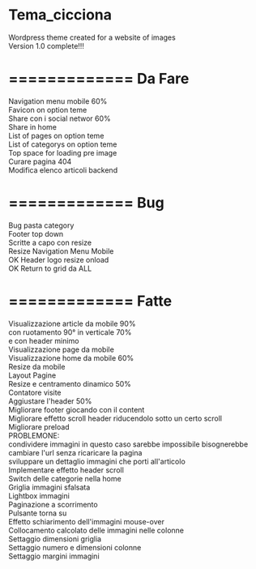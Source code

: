 Tema_cicciona
=============
Wordpress theme created for a website of images<br/>
Version 1.0 complete!!!

=============
Da Fare
=============

Navigation menu mobile 60%<br/>
Favicon on option teme<br/>
Share con i social networ 60%<br/>
Share in home<br/>
List of pages on option teme<br/>
List of categorys on option teme<br/>
Top space for loading pre image<br/>
Curare pagina 404<br/>
Modifica elenco articoli backend<br/>

=============
Bug
=============

Bug pasta category<br/>
Footer top down<br/>
Scritte a capo con resize<br/>
Resize Navigation Menu Mobile<br/>
OK Header logo resize onload<br/>
OK Return to grid da ALL<br/>

=============
Fatte
=============
Visualizzazione article da mobile 90%<br/>
  con ruotamento 90° in verticale 70%<br/>
  e con header minimo<br/>
Visualizzazione page da mobile<br/>
Visualizzazione home da mobile 60%<br/>
Resize da mobile<br/>
Layout Pagine<br/>
Resize e centramento dinamico 50%<br/>
Contatore visite<br/>
Aggiustare l'header 50%<br/>
Migliorare footer giocando con il content<br/>
Migliorare effetto scroll header riducendolo sotto un certo scroll<br/>
Migliorare preload<br/>
PROBLEMONE:<br/>
  condividere immagini in questo caso sarebbe impossibile
    bisognerebbe cambiare l'url senza ricaricare la pagina<br/>
    sviluppare un dettaglio immagini che porti all'articolo<br/>
Implementare effetto header scroll<br/>
Switch delle categorie nella home<br/>
Griglia immagini sfalsata<br/>
Lightbox immagini<br/>
Paginazione a scorrimento<br/>
Pulsante torna su<br/>
Effetto schiarimento dell'immagini mouse-over<br/>
Collocamento calcolato delle immagini nelle colonne<br/>
Settaggio dimensioni griglia<br/>
Settaggio numero e dimensioni colonne<br/>
Settaggio margini immagini<br/>
